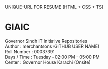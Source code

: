 UNIQUE-URL FOR RESUME (HTML + CSS + TS) <br>

# GIAIC
Governor Sindh IT Initiative Repositories <br>
Author       : merchantsons (GITHUB USER NAME) <br>
Roll Number  : 00037391 <br>
Days / Time  : Tuesday - 02:00 PM - 05:00 PM <br>
Center       : Governor House Karachi (Onsite) <br>
